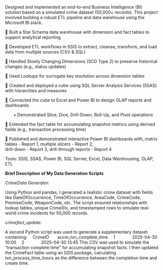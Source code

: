 Designed and implemented an end-to-end Business Intelligence (BI) solution based on a simulated crime dataset (50,000+ records). This project involved building a robust ETL pipeline and data warehouse using the Microsoft BI stack.

🔹 Built a Star Schema data warehouse with dimension and fact tables to support analytical reporting

🔹 Developed ETL workflows in SSIS to extract, cleanse, transform, and load data from multiple sources (CSV & SQL)

🔹 Handled Slowly Changing Dimensions (SCD Type 2) to preserve historical changes (e.g., status updates)

🔹 Used Lookups for surrogate key resolution across dimension tables

🔹 Created and deployed a cube using SQL Server Analysis Services (SSAS) with hierarchies and measures

🔹 Connected the cube to Excel and Power BI to design OLAP reports and dashboards

  ▪ Demonstrated Slice, Dice, Drill-Down, Roll-Up, and Pivot operations
  
🔹 Extended the fact table for accumulating snapshot metrics using derived fields (e.g., transaction processing time)

🔹 Published and demonstrated interactive Power BI dashboards with,
matrix tables - Report 1, 
multiple slicers - Report 2,  
drill-down - Report 3, 
drill-through reports - Report 4

Tools: SSIS, SSAS, Power BI, SQL Server, Excel, Data Warehousing, OLAP, ETL

**Brief Description of My Data Generation Scripts**

*CrimeData Generator:*

Using Python and pandas, I generated a realistic crime dataset with fields like DateOfOccurrence, TimeOfOccurrence, AreaCode, CrimeCode, PremiseCode, WeaponCode, etc. The script ensured relationships with lookup tables, unique CrimeIDs, and timestamped rows to simulate real-world crime incidents for 50,000 records.

*crimefact_update:*

A second Python script was used to generate a supplementary dataset containing:
 CrimeID  accm_txn_complete_time
 1    2025-04-30 10:00
 2    2025-04-30 13:45
This CSV was used to simulate the “transaction complete time” for accumulating snapshot facts. I then updated the CrimeFact table using an SSIS package, calculating txn_process_time_hours as the difference between the completion time and create time.
